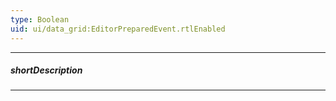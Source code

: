```yaml
---
type: Boolean
uid: ui/data_grid:EditorPreparedEvent.rtlEnabled
---
```

---
##### shortDescription
<!-- Description goes here -->

---
<!-- Description goes here -->